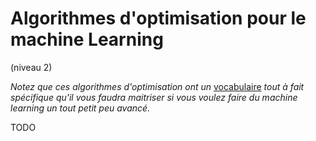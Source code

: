# Algorithmes d'optimisation pour le machine Learning
(niveau 2)

*Notez que ces algorithmes d'optimisation ont un*
[vocabulaire](HyperLinks/vocabOptim.md) *tout à fait spécifique qu'il vous
faudra maitriser si vous voulez faire du machine learning un tout petit peu
avancé.*

TODO
